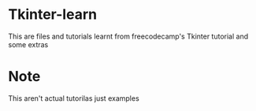 # Tkinter-learn
 This are files and tutorials learnt from freecodecamp's Tkinter tutorial and some extras

<h1>Note</h1>
<p>This aren't actual tutorilas just examples
